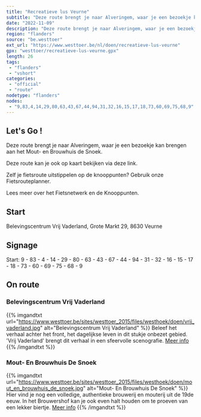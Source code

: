 ```yaml
---
title: "Recreatieve lus Veurne"
subtitle: "Deze route brengt je naar Alveringem, waar je een bezoekje kan brengen aan het Mout- en Brouwhuis de Snoek"
date: "2022-11-09"
description: "Deze route brengt je naar Alveringem, waar je een bezoekje kan brengen aan het Mout- en Brouwhuis de Snoek"
region: "flanders"
source: "be.westtoer"
ext_url: "https://www.westtoer.be/nl/doen/recreatieve-lus-veurne"
gpx: "westtoer/recreatieve-lus-veurne.gpx"
length: 26
tags:
 - "flanders"
 - "vshort"
categories:
 - "official"
 - "route"
nodetype: "flanders"
nodes:
 - "9,83,4,14,29,80,63,43,67,44,94,31,32,16,15,17,18,73,60,69,75,68,9"
---
```


## Let's Go ! 

Deze route brengt je naar Alveringem, waar je een bezoekje kan brengen aan het Mout- en Brouwhuis de Snoek.

Deze route kan je ook op kaart bekijken via deze link.

Zelf je fietsroute uitstippelen op de knooppunten? Gebruik onze Fietsrouteplanner.

Lees meer over het Fietsnetwerk en de Knooppunten.

## Start

Belevingscentrum Vrij Vaderland, Grote Markt 29, 8630 Veurne

## Signage

Start: 9 - 83 - 4 - 14 - 29 - 80 - 63 - 43 - 67 - 44 - 94 - 31 - 32 - 16 - 15 - 17 - 18 - 73 - 60 - 69 - 75 - 68 - 9

## On route

### Belevingscentrum Vrij Vaderland

{{% imgandtxt url="https://www.westtoer.be/sites/westtoer_2015/files/westhoek/doen/vrij_vaderland.jpg" alt="Belevingscentrum Vrij Vaderland" %}}
Beleef het verhaal achter het front, het dagelijkse leven in dit stukje onbezet gebied. 'Vrij Vaderland' brengt dit verhaal in een sfeervolle scenografie.
	[Meer info](/nl/doen/belevingscentrum-vrij-vaderland)
{{% /imgandtxt %}}

### Mout- En Brouwhuis De Snoek

{{% imgandtxt url="https://www.westtoer.be/sites/westtoer_2015/files/westhoek/doen/mout_en_brouwhuis_de_snoek.jpg" alt="Mout- En Brouwhuis De Snoek" %}}
Hier vind je nog een volledige, authentieke brouwerij en mouterij uit de 19de eeuw. In het Brouwershof kan je ook even halt houden om te proeven van een lekker biertje.
	[Meer info](/nl/doen/mout-brouwhuis-de-snoek)
{{% /imgandtxt %}}


